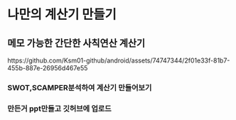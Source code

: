<h1>나만의 계산기 만들기</h1>

<h2>메모 가능한 간단한 사칙연산 계산기</h2>
https://github.com/Ksm01-github/android/assets/74747344/2f01e33f-81b7-455b-887e-26956d467e55

<h3>SWOT,SCAMPER분석하여 계산기 만들어보기</h3>
<h3>만든거 ppt만들고 깃허브에 업로드</h3>
